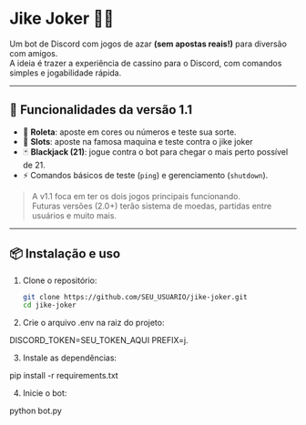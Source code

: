 # Jike Joker 🤡🎲

Um bot de Discord com jogos de azar **(sem apostas reais!)** para diversão com amigos.  
A ideia é trazer a experiência de cassino para o Discord, com comandos simples e jogabilidade rápida.

---

## 🚀 Funcionalidades da versão 1.1
- 🎰 **Roleta**: aposte em cores ou números e teste sua sorte.
- 🎰 **Slots**: aposte na famosa maquina e teste contra o jike joker
- 🃏 **Blackjack (21)**: jogue contra o bot para chegar o mais perto possível de 21.
- ⚡ Comandos básicos de teste (`ping`) e gerenciamento (`shutdown`).

> A v1.1 foca em ter os dois jogos principais funcionando.  
> Futuras versões (2.0+) terão sistema de moedas, partidas entre usuários e muito mais.

---

## 📦 Instalação e uso

1. Clone o repositório:
   ```bash
   git clone https://github.com/SEU_USUARIO/jike-joker.git
   cd jike-joker

2. Crie o arquivo .env na raiz do projeto:

DISCORD_TOKEN=SEU_TOKEN_AQUI
PREFIX=j.

3. Instale as dependências:

pip install -r requirements.txt

4. Inicie o bot:


python bot.py
